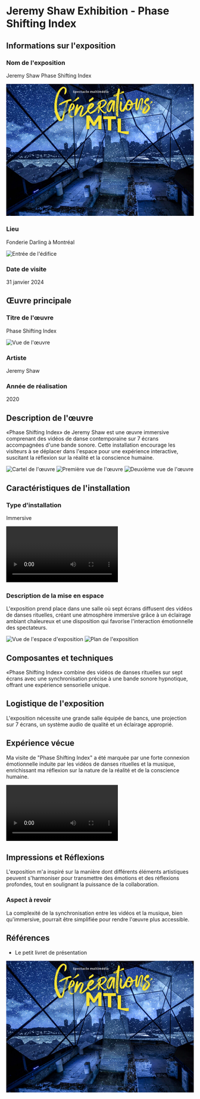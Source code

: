 # Jeremy Shaw Exhibition - Phase Shifting Index

## Informations sur l'exposition

### Nom de l'exposition
Jeremy Shaw Phase Shifting Index

![Affiche de l'exposition](medias/affiche_exposition.jpg)

### Lieu
Fonderie Darling à Montréal

![Entrée de l'édifice](medias/entree_edifice.png)

### Date de visite
31 janvier 2024

## Œuvre principale

### Titre de l'œuvre
Phase Shifting Index

![Vue de l'œuvre](medias/vue_oeuvre.png)

### Artiste
Jeremy Shaw

### Année de réalisation
2020

## Description de l'œuvre

«Phase Shifting Index» de Jeremy Shaw est une œuvre immersive comprenant des vidéos de danse contemporaine sur 7 écrans accompagnées d'une bande sonore. Cette installation encourage les visiteurs à se déplacer dans l'espace pour une expérience interactive, suscitant la réflexion sur la réalité et la conscience humaine.

![Cartel de l'œuvre](medias/cartel.png)
![Première vue de l'œuvre](medias/premiere_vue.png)
![Deuxième vue de l'œuvre](medias/deuxieme_vue.png)

## Caractéristiques de l'installation

### Type d'installation
Immersive

![Espace de l'exposition](medias/mise_espace.mp4)

### Description de la mise en espace
L'exposition prend place dans une salle où sept écrans diffusent des vidéos de danses rituelles, créant une atmosphère immersive grâce à un éclairage ambiant chaleureux et une disposition qui favorise l'interaction émotionnelle des spectateurs.

![Vue de l'espace d'exposition](medias/vue_oeuvre.png)
![Plan de l'exposition](medias/plan_exposition.png)

## Composantes et techniques

«Phase Shifting Index» combine des vidéos de danses rituelles sur sept écrans avec une synchronisation précise à une bande sonore hypnotique, offrant une expérience sensorielle unique.

## Logistique de l'exposition

L'exposition nécessite une grande salle équipée de bancs, une projection sur 7 écrans, un système audio de qualité et un éclairage approprié.

## Expérience vécue

Ma visite de "Phase Shifting Index" a été marquée par une forte connexion émotionnelle induite par les vidéos de danses rituelles et la musique, enrichissant ma réflexion sur la nature de la réalité et de la conscience humaine.

![Expérience immersive](medias/mise_espace.mp4)

## Impressions et Réflexions

L'exposition m'a inspiré sur la manière dont différents éléments artistiques peuvent s'harmoniser pour transmettre des émotions et des réflexions profondes, tout en soulignant la puissance de la collaboration.

### Aspect à revoir
La complexité de la synchronisation entre les vidéos et la musique, bien qu'immersive, pourrait être simplifiée pour rendre l'œuvre plus accessible.

## Références
- Le petit livret de présentation

![Référence - Affiche de l'exposition](medias/affiche_exposition.jpg)
